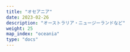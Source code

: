 ```yaml
---
title: "オセアニア"
date: 2023-02-26
description: "オーストラリア・ニュージーランドなど"
weight: 25
map_index: "oceania"
type: "docs"
---
```


